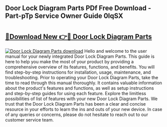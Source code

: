 ## Door Lock Diagram Parts PDf Free Download - Part-pTp Service Owner Guide 0IqSX

# <h2><a href="http://dfo09v9.blite.top/?on=Door+Lock+Diagram+Parts">🔗Download New 👉🔴 Door Lock Diagram Parts</a></h2>

[![Door Lock Diagram Parts download](https://i.imgur.com/lujVjoI.png)](http://dfo09v9.blite.top/?on=Door+Lock+Diagram+Parts)
Hello and welcome to the user manual for your newly integrated Door Lock Diagram Parts. This guide is here to help you make the most of your product by providing a comprehensive overview of its features, functions, and benefits. You will find step-by-step instructions for installation, usage, maintenance, and troubleshooting. Prior to operating your Door Lock Diagram Parts, take the time to read through this manual thoroughly. It contains valuable information about the product's features and functions, as well as setup instructions and step-by-step guides for using each feature. Explore the limitless possibilities of list of features with your new Door Lock Diagram Parts. We trust that the Door Lock Diagram Parts has been a clear and concise resource in your efforts to learn the ins and outs of your new device. In case of any queries or concerns, please do not hesitate to reach out to our customer service team.
